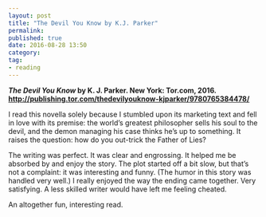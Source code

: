 ```yaml
---
layout: post
title: "The Devil You Know by K.J. Parker"
permalink: 
published: true
date: 2016-08-28 13:50
category: 
tag: 
- reading
---
```


***The Devil You Know* by K. J. Parker. New York: Tor.com, 2016. <http://publishing.tor.com/thedevilyouknow-kjparker/9780765384478/>**

I read this novella solely because I stumbled upon its marketing text and fell in love with its premise: the world’s greatest philosopher sells his soul to the devil, and the demon managing his case thinks he’s up to something. It raises the question: how do you out-trick the Father of Lies?

The writing was perfect. It was clear and engrossing. It helped me be absorbed by and enjoy the story. The plot started off a bit slow, but that’s not a complaint: it was interesting and funny. (The humor in this story was handled very well.) I really enjoyed the way the ending came together. Very satisfying. A less skilled writer would have left me feeling cheated.

An altogether fun, interesting read.

